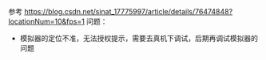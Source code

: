 参考 https://blog.csdn.net/sinat_17775997/article/details/76474848?locationNum=10&fps=1
问题：
- 模拟器的定位不准，无法授权提示，需要去真机下调试，后期再调试模拟器的问题

